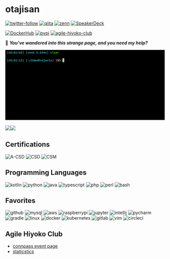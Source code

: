 # otajisan

[![twitter-follow](https://img.shields.io/twitter/follow/otajisan?color=1DA1F2&logo=twitter&style=popout)](https://twitter.com/intent/follow?screen_name=otajisan)
[![qiita](https://img.shields.io/badge/Qiita-monhan-%2355C500)](https://qiita.com/monhan)
[![zenn](https://img.shields.io/badge/Zenn-otajisan-%233ea8ff)](https://zenn.dev/otajisan)
[![SpeakerDeck](https://img.shields.io/badge/Speaker%20Deck-otajisan-%23006159)](https://speakerdeck.com/otajisan)

[![DockerHub](https://img.shields.io/badge/Dockerhub-otajisan-%23007bff)](https://hub.docker.com/u/otajisan)
[![pypi](https://img.shields.io/badge/PyPi-otajisan-%23006dad)](https://pypi.org/user/otajisan/)
[![agile-hiyoko-club](https://img.shields.io/badge/connpass-agile--hiyoko--club.connpass.com-red)](https://agile-hiyoko-club.connpass.com/)


🍻 _**You've wandered into this strange page, and you need my help?**_

[![welcome](assets/img/otajisan-welcome-clear-large.gif)](https://github.com/otajisan)

<div>
  <a href="https://github.com/anuraghazra/github-readme-stats">
    <img align="left" src="https://github-readme-stats.vercel.app/api?username=otajisan&count_private=true&show_icons=true&theme=monokai" />
  </a>
  <a href="https://github.com/anuraghazra/github-readme-stats">
    <img src="https://github-readme-stats.vercel.app/api/top-langs/?username=otajisan&theme=monokai" />
  </a>
</div>

## Certifications
<div>
  <img height="80" alt="A-CSD" src="https://bcert.me/bc/html/img/badges/generated/badge-10712.png" />
  <img height="80" alt="CSD" src="https://bcert.me/bc/html/img/badges/generated/badge-7230.png" />
  <img height="80" alt="CSM" src="https://bcert.me/bc/html/img/badges/generated/badge-7227.png" />
</div>

## Programming Languages
<div>
  <img width="60" height="60" alt="kotlin" src="https://cdn.jsdelivr.net/gh/devicons/devicon/icons/kotlin/kotlin-original-wordmark.svg" />
  <img width="60" height="60" alt="python" src="https://cdn.jsdelivr.net/gh/devicons/devicon/icons/python/python-original-wordmark.svg" />
  <img width="60" height="60" alt="java" src="https://cdn.jsdelivr.net/gh/devicons/devicon/icons/java/java-original-wordmark.svg" />
  <img width="60" height="60" alt="typescript" src="https://cdn.jsdelivr.net/gh/devicons/devicon/icons/typescript/typescript-plain.svg" />
  <img width="60" height="60" alt="php" src="https://cdn.jsdelivr.net/gh/devicons/devicon/icons/php/php-plain.svg" />
  <img width="60" height="60" alt="perl" src="https://cdn.jsdelivr.net/gh/devicons/devicon/icons/perl/perl-plain.svg" />
  <img width="60" height="60" alt="bash" src="https://cdn.jsdelivr.net/gh/devicons/devicon/icons/bash/bash-plain.svg" />
</div>

## Favorites
<div>
  <img width="60" height="60" alt="github" src="https://cdn.jsdelivr.net/gh/devicons/devicon/icons/github/github-original.svg" />
  <img width="60" height="60" alt="mysql" src="https://cdn.jsdelivr.net/gh/devicons/devicon/icons/mysql/mysql-plain-wordmark.svg" />
  <img width="60" height="60" alt="aws" src="https://cdn.jsdelivr.net/gh/devicons/devicon/icons/amazonwebservices/amazonwebservices-plain-wordmark.svg" />
  <img width="60" height="60" alt="raspberrypi" src="https://cdn.jsdelivr.net/gh/devicons/devicon/icons/raspberrypi/raspberrypi-original.svg" />
  <img width="60" height="60" alt="jupyter" src="https://cdn.jsdelivr.net/gh/devicons/devicon/icons/jupyter/jupyter-original-wordmark.svg" />
  <img width="60" height="60" alt="intellij" src="https://cdn.jsdelivr.net/gh/devicons/devicon/icons/intellij/intellij-original-wordmark.svg" />
  <img width="60" height="60" alt="pycharm" src="https://cdn.jsdelivr.net/gh/devicons/devicon/icons/pycharm/pycharm-original-wordmark.svg" />
  <img width="60" height="60" alt="gradle" src="https://cdn.jsdelivr.net/gh/devicons/devicon/icons/gradle/gradle-plain-wordmark.svg" />
  <img width="60" height="60" alt="linux" src="https://cdn.jsdelivr.net/gh/devicons/devicon/icons/linux/linux-original.svg" />
  <img width="60" height="60" alt="docker" src="https://cdn.jsdelivr.net/gh/devicons/devicon/icons/docker/docker-plain-wordmark.svg" />
  <img width="60" height="60" alt="kubernetes" src="https://cdn.jsdelivr.net/gh/devicons/devicon/icons/kubernetes/kubernetes-plain.svg" />
  <img width="60" height="60" alt="gitlab" src="https://cdn.jsdelivr.net/gh/devicons/devicon/icons/gitlab/gitlab-plain-wordmark.svg" />
  <img width="60" height="60" alt="vim" src="https://cdn.jsdelivr.net/gh/devicons/devicon/icons/vim/vim-plain.svg" />
  <img width="60" height="60" alt="circleci" src="https://cdn.jsdelivr.net/gh/devicons/devicon/icons/circleci/circleci-plain-wordmark.svg" />
</div>


## Agile Hiyoko Club
- [connpass event page](https://agile-hiyoko-club.connpass.com/)
- [staticstics](https://otajisan.github.io/agile-hiyoko-club/)
